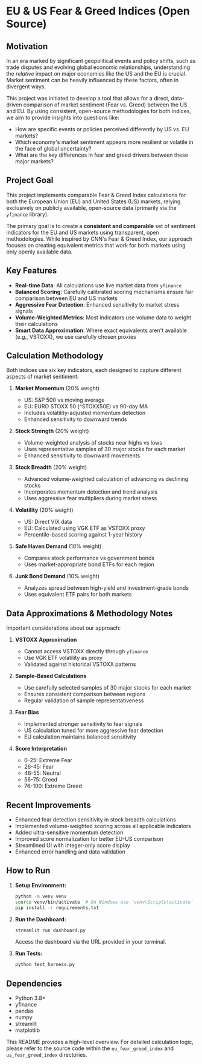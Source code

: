 # EU & US Fear & Greed Indices (Open Source)

## Motivation

In an era marked by significant geopolitical events and policy shifts, such as trade disputes and evolving global economic relationships, understanding the *relative* impact on major economies like the US and the EU is crucial. Market sentiment can be heavily influenced by these factors, often in divergent ways.

This project was initiated to develop a tool that allows for a direct, data-driven comparison of market sentiment (Fear vs. Greed) between the US and EU. By using consistent, open-source methodologies for both indices, we aim to provide insights into questions like:

*   How are specific events or policies perceived differently by US vs. EU markets?
*   Which economy's market sentiment appears more resilient or volatile in the face of global uncertainty?
*   What are the key differences in fear and greed drivers between these major markets?

## Project Goal

This project implements comparable Fear & Greed Index calculations for both the European Union (EU) and United States (US) markets, relying exclusively on publicly available, open-source data (primarily via the `yfinance` library).

The primary goal is to create a **consistent and comparable** set of sentiment indicators for the EU and US markets using transparent, open methodologies. While inspired by CNN's Fear & Greed Index, our approach focuses on creating equivalent metrics that work for both markets using only openly available data.

## Key Features

- **Real-time Data**: All calculations use live market data from `yfinance`
- **Balanced Scoring**: Carefully calibrated scoring mechanisms ensure fair comparison between EU and US markets
- **Aggressive Fear Detection**: Enhanced sensitivity to market stress signals
- **Volume-Weighted Metrics**: Most indicators use volume data to weight their calculations
- **Smart Data Approximation**: Where exact equivalents aren't available (e.g., VSTOXX), we use carefully chosen proxies

## Calculation Methodology

Both indices use six key indicators, each designed to capture different aspects of market sentiment:

1. **Market Momentum** (20% weight)
   - US: S&P 500 vs moving average
   - EU: EURO STOXX 50 (^STOXX50E) vs 90-day MA
   - Includes volatility-adjusted momentum detection
   - Enhanced sensitivity to downward trends

2. **Stock Strength** (20% weight)
   - Volume-weighted analysis of stocks near highs vs lows
   - Uses representative samples of 30 major stocks for each market
   - Enhanced sensitivity to downward movements

3. **Stock Breadth** (20% weight)
   - Advanced volume-weighted calculation of advancing vs declining stocks
   - Incorporates momentum detection and trend analysis
   - Uses aggressive fear multipliers during market stress

4. **Volatility** (20% weight)
   - US: Direct VIX data
   - EU: Calculated using VGK ETF as VSTOXX proxy
   - Percentile-based scoring against 1-year history

5. **Safe Haven Demand** (10% weight)
   - Compares stock performance vs government bonds
   - Uses market-appropriate bond ETFs for each region

6. **Junk Bond Demand** (10% weight)
   - Analyzes spread between high-yield and investment-grade bonds
   - Uses equivalent ETF pairs for both markets

## Data Approximations & Methodology Notes

Important considerations about our approach:

1. **VSTOXX Approximation**
   - Cannot access VSTOXX directly through `yfinance`
   - Use VGK ETF volatility as proxy
   - Validated against historical VSTOXX patterns

2. **Sample-Based Calculations**
   - Use carefully selected samples of 30 major stocks for each market
   - Ensures consistent comparison between regions
   - Regular validation of sample representativeness

3. **Fear Bias**
   - Implemented stronger sensitivity to fear signals
   - US calculation tuned for more aggressive fear detection
   - EU calculation maintains balanced sensitivity

4. **Score Interpretation**
   - 0-25: Extreme Fear
   - 26-45: Fear
   - 46-55: Neutral
   - 56-75: Greed
   - 76-100: Extreme Greed

## Recent Improvements

- Enhanced fear detection sensitivity in stock breadth calculations
- Implemented volume-weighted scoring across all applicable indicators
- Added ultra-sensitive momentum detection
- Improved score normalization for better EU-US comparison
- Streamlined UI with integer-only score display
- Enhanced error handling and data validation

## How to Run

1. **Setup Environment:**
   ```bash
   python -m venv venv
   source venv/bin/activate  # On Windows use `venv\Scripts\activate`
   pip install -r requirements.txt
   ```

2. **Run the Dashboard:**
   ```bash
   streamlit run dashboard.py
   ```
   Access the dashboard via the URL provided in your terminal.

3. **Run Tests:**
   ```bash
   python test_harness.py
   ```

## Dependencies

- Python 3.8+
- yfinance
- pandas
- numpy
- streamlit
- matplotlib

This README provides a high-level overview. For detailed calculation logic, please refer to the source code within the `eu_fear_greed_index` and `us_fear_greed_index` directories. 